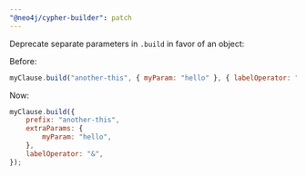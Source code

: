 ```yaml
---
"@neo4j/cypher-builder": patch
---
```


Deprecate separate parameters in `.build` in favor of an object:

Before:

```js
myClause.build("another-this", { myParam: "hello" }, { labelOperator: "&" });
```

Now:

```js
myClause.build({
    prefix: "another-this",
    extraParams: {
        myParam: "hello",
    },
    labelOperator: "&",
});
```

